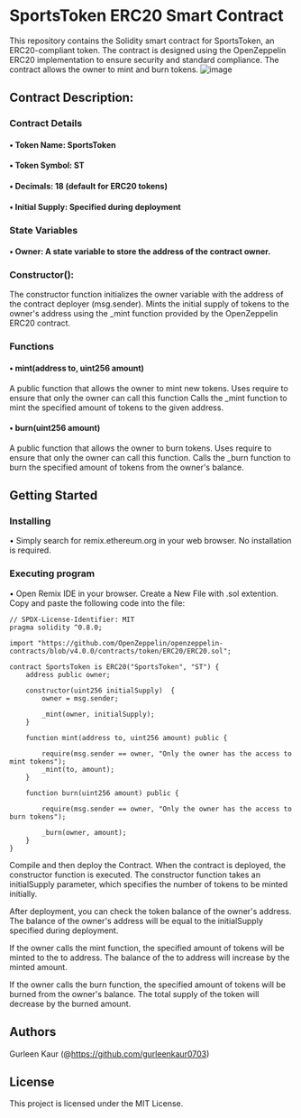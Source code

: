 # SportsToken ERC20 Smart Contract
This repository contains the Solidity smart contract for SportsToken, an ERC20-compliant token. 
The contract is designed using the OpenZeppelin ERC20 implementation to ensure security and standard compliance. 
The contract allows the owner to mint and burn tokens.
![image](https://github.com/gurleenkaur0703/Token_ERC20/assets/170515862/30295dfa-38d2-48b7-904d-93a0cd392b4a)

## Contract Description:

### Contract Details

#### • Token Name: SportsToken
#### • Token Symbol: ST
#### • Decimals: 18 (default for ERC20 tokens)
#### • Initial Supply: Specified during deployment

### State Variables

#### •	Owner: A state variable to store the address of the contract owner.

### Constructor():
The constructor function initializes the owner variable with the address of the contract deployer (msg.sender).
Mints the initial supply of tokens to the owner's address using the _mint function provided by the OpenZeppelin ERC20 contract.

### Functions
#### •	mint(address to, uint256 amount)
A public function that allows the owner to mint new tokens.
Uses require to ensure that only the owner can call this function
Calls the _mint function to mint the specified amount of tokens to the given address.

#### •	burn(uint256 amount) 
A public function that allows the owner to burn tokens.
Uses require to ensure that only the owner can call this function.
Calls the _burn function to burn the specified amount of tokens from the owner's balance.

## Getting Started

### Installing

•	Simply search for remix.ethereum.org in your web browser.	No installation is required.

### Executing program
• Open Remix IDE in your browser. Create a New File with .sol extention. Copy and paste the following code into the file:
```
// SPDX-License-Identifier: MIT
pragma solidity ^0.8.0;

import "https://github.com/OpenZeppelin/openzeppelin-contracts/blob/v4.0.0/contracts/token/ERC20/ERC20.sol";

contract SportsToken is ERC20("SportsToken", "ST") {
    address public owner;

    constructor(uint256 initialSupply)  {
        owner = msg.sender;

        _mint(owner, initialSupply);
    }

    function mint(address to, uint256 amount) public {

        require(msg.sender == owner, "Only the owner has the access to mint tokens");
        _mint(to, amount);
    }

    function burn(uint256 amount) public {

        require(msg.sender == owner, "Only the owner has the access to burn tokens");

        _burn(owner, amount);
    }
}

```
Compile and then deploy the Contract. When the contract is deployed, the constructor function is executed.
The constructor function takes an initialSupply parameter, which specifies the number of tokens to be minted initially.

After deployment, you can check the token balance of the owner's address. 
The balance of the owner's address will be equal to the initialSupply specified during deployment.

If the owner calls the mint function, the specified amount of tokens will be minted to the to address.
The balance of the to address will increase by the minted amount.

If the owner calls the burn function, the specified amount of tokens will be burned from the owner's balance.
The total supply of the token will decrease by the burned amount.


## Authors

Gurleen Kaur
(@https://github.com/gurleenkaur0703)

## License

This project is licensed under the MIT License.
